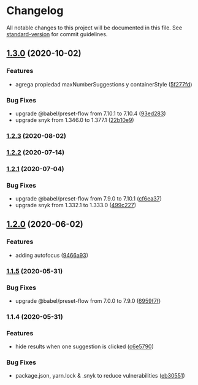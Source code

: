 # Changelog

All notable changes to this project will be documented in this file. See [standard-version](https://github.com/conventional-changelog/standard-version) for commit guidelines.

## [1.3.0](https://github.com/B9Ingenieria/react-native-autocomplete-search/compare/v1.2.3...v1.3.0) (2020-10-02)


### Features

* agrega propiedad maxNumberSuggestions y containerStyle ([5f277fd](https://github.com/B9Ingenieria/react-native-autocomplete-search/commit/5f277fdef45cc1daabd222e6d330c30440255480))


### Bug Fixes

* upgrade @babel/preset-flow from 7.10.1 to 7.10.4 ([93ed283](https://github.com/B9Ingenieria/react-native-autocomplete-search/commit/93ed28399afec4f22a028b4c3aaae4535cf4efde))
* upgrade snyk from 1.346.0 to 1.377.1 ([22b10e9](https://github.com/B9Ingenieria/react-native-autocomplete-search/commit/22b10e92d2683266c32d158cc7e58e26dea3fa2b))

### [1.2.3](https://github.com/B9Ingenieria/react-native-autocomplete-search/compare/v1.2.2...v1.2.3) (2020-08-02)

### [1.2.2](https://github.com/B9Ingenieria/react-native-autocomplete-search/compare/v1.2.1...v1.2.2) (2020-07-14)

### [1.2.1](https://github.com/B9Ingenieria/react-native-autocomplete-search/compare/v1.2.0...v1.2.1) (2020-07-04)


### Bug Fixes

* upgrade @babel/preset-flow from 7.9.0 to 7.10.1 ([cf6ea37](https://github.com/B9Ingenieria/react-native-autocomplete-search/commit/cf6ea37dd6d4da28f1d7f2d178e590a22cf4d763))
* upgrade snyk from 1.332.1 to 1.333.0 ([499c227](https://github.com/B9Ingenieria/react-native-autocomplete-search/commit/499c227dede2bd8d9d5eeabb9683e42ef343b3c1))

## [1.2.0](https://github.com/B9Ingenieria/react-native-autocomplete-search/compare/v1.1.5...v1.2.0) (2020-06-02)


### Features

* adding autofocus ([9466a93](https://github.com/B9Ingenieria/react-native-autocomplete-search/commit/9466a93af4475a09e635a9bf3b1598db51618a8b))

### [1.1.5](https://github.com/B9Ingenieria/react-native-autocomplete-search/compare/v1.1.4...v1.1.5) (2020-05-31)


### Bug Fixes

* upgrade @babel/preset-flow from 7.0.0 to 7.9.0 ([6959f7f](https://github.com/B9Ingenieria/react-native-autocomplete-search/commit/6959f7f7d353becea9a4bbf831b6ba5a30ce01f9))

### 1.1.4 (2020-05-31)


### Features

* hide results when one suggestion is clicked ([c6e5790](https://github.com/B9Ingenieria/react-native-autocomplete-search/commit/c6e57901d8dfff492ab46dae1f8e13e6ceef2164))


### Bug Fixes

* package.json, yarn.lock & .snyk to reduce vulnerabilities ([eb30551](https://github.com/B9Ingenieria/react-native-autocomplete-search/commit/eb305517a3e8316b85fc89e85f529ffb12b0ac74))
